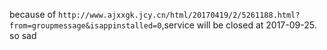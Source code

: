 because of `http://www.ajxxgk.jcy.cn/html/20170419/2/5261188.html?from=groupmessage&isappinstalled=0`,service will be closed at 2017-09-25.
so sad
